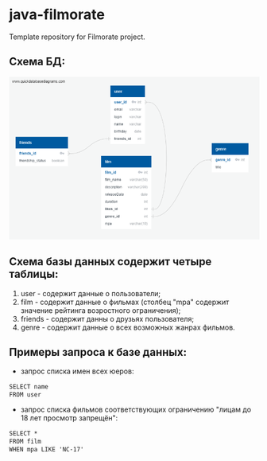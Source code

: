 # java-filmorate
Template repository for Filmorate project.

## Схема БД:
![Схема БД](img.png)

## Схема базы данных содержит четыре таблицы:
1. user - содержит данные о пользователи;
2. film - содержит данные о фильмах (столбец "mpa" содержит значение рейтинга возростного ограничения);
3. friends - содержит данны о друзьях пользователя;
4. genre - содержит данные о всех возможных жанрах фильмов.

## Примеры запроса к базе данных:
- запрос списка имен всех юеров:
```
SELECT name
FROM user
```

- запрос списка фильмов соответствующих ограничению "лицам до 18 лет просмотр запрещён":
```
SELECT *
FROM film
WHEN mpa LIKE 'NC-17'
```